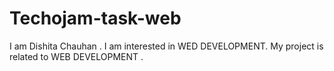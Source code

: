 # Techojam-task-web
I am Dishita Chauhan . I am interested in WED DEVELOPMENT. My project is related to WEB DEVELOPMENT .
